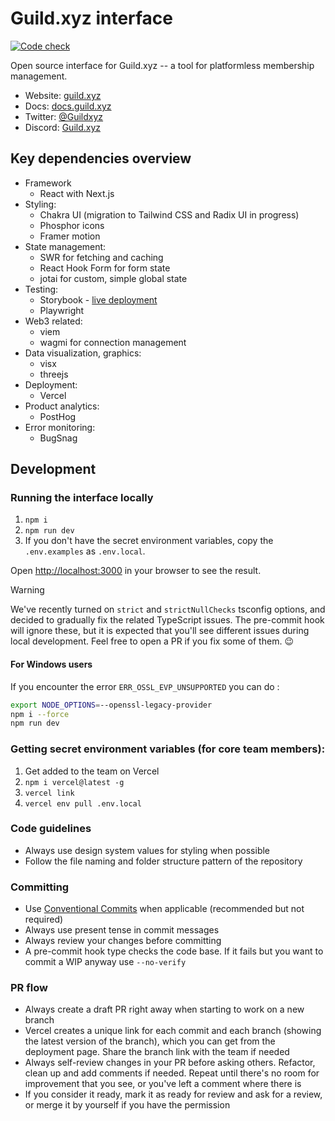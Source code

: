 # Guild.xyz interface

[![Code check](https://github.com/guildxyz/guild.xyz/actions/workflows/code-check.yml/badge.svg)](https://github.com/guildxyz/guild.xyz/actions/workflows/code-check.yml)

Open source interface for Guild.xyz -- a tool for platformless membership management.

- Website: [guild.xyz](https://guild.xyz)
- Docs: [docs.guild.xyz](https://docs.guild.xyz/)
- Twitter: [@Guildxyz](https://twitter.com/guildxyz)
- Discord: [Guild.xyz](https://discord.gg/KUkghUdk2G)

## Key dependencies overview

- Framework
  - React with Next.js
- Styling:
  - Chakra UI (migration to Tailwind CSS and Radix UI in progress)
  - Phosphor icons
  - Framer motion
- State management:
  - SWR for fetching and caching
  - React Hook Form for form state
  - jotai for custom, simple global state
- Testing:
  - Storybook - [live deployment](https://guildxyz.github.io/guild.xyz)
  - Playwright
- Web3 related:
  - viem
  - wagmi for connection management
- Data visualization, graphics:
  - visx
  - threejs
- Deployment:
  - Vercel
- Product analytics:
  - PostHog
- Error monitoring:
  - BugSnag

## Development

### Running the interface locally

1. `npm i`
2. `npm run dev`
3. If you don't have the secret environment variables, copy the `.env.examples` as `.env.local`.

Open [http://localhost:3000](http://localhost:3000) in your browser to see the result.

> [!WARNING]
> We've recently turned on `strict` and `strictNullChecks` tsconfig options, and decided to gradually fix the related TypeScript issues. The pre-commit hook will ignore these, but it is expected that you'll see different issues during local development. Feel free to open a PR if you fix some of them. :wink:

#### For Windows users

If you encounter the error `ERR_OSSL_EVP_UNSUPPORTED` you can do :

```bash
export NODE_OPTIONS=--openssl-legacy-provider
npm i --force
npm run dev
```

### Getting secret environment variables (for core team members):

1. Get added to the team on Vercel
1. `npm i vercel@latest -g`
1. `vercel link`
1. `vercel env pull .env.local`

### Code guidelines

- Always use design system values for styling when possible
- Follow the file naming and folder structure pattern of the repository

### Committing

- Use [Conventional Commits](https://www.conventionalcommits.org/en/v1.0.0/) when applicable (recommended but not required)
- Always use present tense in commit messages
- Always review your changes before committing
- A pre-commit hook type checks the code base. If it fails but you want to commit a WIP anyway use `--no-verify`

### PR flow

- Always create a draft PR right away when starting to work on a new branch
- Vercel creates a unique link for each commit and each branch (showing the latest version of the branch), which you can get from the deployment page. Share the branch link with the team if needed
- Always self-review changes in your PR before asking others. Refactor, clean up and add comments if needed. Repeat until there's no room for improvement that you see, or you've left a comment where there is
- If you consider it ready, mark it as ready for review and ask for a review, or merge it by yourself if you have the permission
